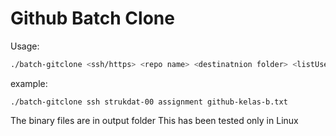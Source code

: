 # Github Batch Clone

Usage:
  ```bash
  ./batch-gitclone <ssh/https> <repo name> <destinatnion folder> <listUsername.txt>
  ```
example:
  ```
  ./batch-gitclone ssh strukdat-00 assignment github-kelas-b.txt
  ```

The binary files are in output folder
This has been tested only in Linux
